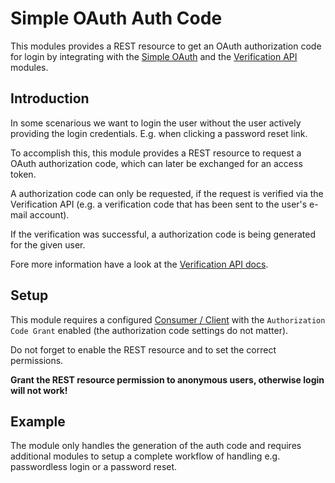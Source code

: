 # Simple OAuth Auth Code

This modules provides a REST resource to get an OAuth authorization code for login by integrating with the [Simple OAuth](https://www.drupal.org/project/simple_oauth) and the [Verification API](https://www.drupal.org/project/verification) modules.

## Introduction

In some scenarious we want to login the user without the user actively providing the login credentials. E.g. when clicking a password reset link.

To accomplish this, this module provides a REST resource to request a OAuth authorization code, which can later be exchanged for an access token.

A authorization code can only be requested, if the request is verified via the Verification API (e.g. a verification code that has been sent to the user's e-mail account).

If the verification was successful, a authorization code is being generated for the given user.

Fore more information have a look at the [Verification API docs](https://github.com/wunderwerkio/drupal-verification).

## Setup

This module requires a configured [Consumer / Client](https://www.drupal.org/project/consumers) with the `Authorization Code Grant` enabled (the authorization code settings do not matter).

Do not forget to enable the REST resource and to set the correct permissions.

**Grant the REST resource permission to anonymous users, otherwise login will not work!**

## Example

The module only handles the generation of the auth code and requires additional modules to setup a complete workflow of handling e.g. passwordless login or a password reset.
